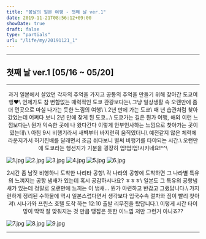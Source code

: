 ```yaml
---
title: "봄날의 일본 여행 - 첫째 날 ver.1"
date: 2019-11-21T08:56:12+09:00
showDate: true
draft: false
type: "partials"
url: "/life/my/20191121_1"
---
```


-----
## 첫째 날 ver.1 [05/16 ~ 05/20]
-----

<center>
과거 일본에서 살았던 각자의 추억을 가지고 공통의 추억을 만들기 위해 찾아간 도쿄여행♥\
언제가도 참 변함없는 매력적인 도쿄 관광보다는\
그냥 일상생활 속 오랜만에 좀 더 먼곳으로 마실 나가는 듯한 느낌의 여행\
\
2년 만에 가는 도쿄\
매 년 습관처럼 찾아갔었는데 어쩌다 보니 2년 만에 찾게 된 도쿄...\
도쿄가는 길은 뭔가 여행, 해외 이런 느낌보다는\
뭔가 익숙한 곳에 나 왔다간다 이렇게 안부인사하는 느낌으로 찾아가는 곳이였는데\
\
아침 9시 비행기라서 새벽부터 바지런히 움직였더니\
예전같지 않은 체력에 라운지가서 허기진배를 달래면서 조금 쉬다보니 벌써 비행기를 타야되는 시간.\
오랜만에 도쿄라는 행선지가 기분을 굉장히 업!업!업!시키네요!^^\
</center>

![1.jpg](../images/20191121_1/1.jpg)
![2.jpg](../images/20191121_1/2.jpg)
![3.jpg](../images/20191121_1/3.jpg)
![4.jpg](../images/20191121_1/4.jpg)
![5.jpg](../images/20191121_1/5.jpg)
![6.jpg](../images/20191121_1/6.jpg)

<center>
2시간 좀 남짓 비행하니 도착한 나리타 공항\
각 나라의 공항에 도착하면 그 나라별 특유의 느껴지는 공항 냄새가 있는데 혹시 공감하시나요? ㅎㅎㅎ\
일본도 그 특유의 공항냄새가 있는데 정말로 오랜만에 느끼는 이 냄새... 뭔가 아련하고 반갑고 그랬답니다.\
가지런하게 정리된 수하물에 역시 일본스럽다면서 생각보다 입국수속 절차와 짐이 빨리 찾아져\
시나가와 프린스 호텔 도착 하는 12:10 출발 리무진을 탔답니다.\
이렇게 시간 타이밍이 딱딱 잘 맞춰지는 것 만큼 땡잡은 듯한 이느낌 저만 그런거 아니죠??
</center>

![7.jpg](../images/20191121_1/7.jpg)
![8.jpg](../images/20191121_1/8.jpg)
![9.jpg](../images/20191121_1/9.jpg)

-----
<!--
### [[봄날의 일본 여행 - 2] 보러가기](/life/my/20191119_2)
-->